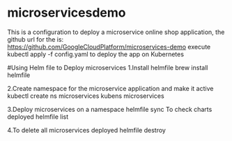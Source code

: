 # microservicesdemo
This is a configuration to deploy a microservice online shop application, the github url for the is:
https://github.com/GoogleCloudPlatform/microservices-demo
execute kubectl apply -f config.yaml  to deploy the app on Kubernetes

#Using Helm file to Deploy microservices
1.Install helmfile
brew install helmfile

2.Create namespace for the microservice application and make it active
kubectl create ns microservices
kubens microservices

3.Deploy microservices on a namespace
helmfile sync
To check charts deployed
helmfile list

4.To delete all microservices deployed
helmfile destroy
